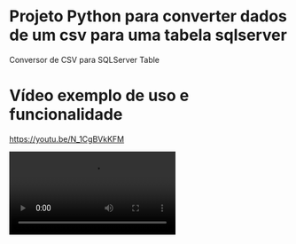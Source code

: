 # Projeto Python para converter dados de um csv para uma tabela sqlserver
Conversor de CSV para SQLServer Table

# Vídeo exemplo de uso e funcionalidade
https://youtu.be/N_1CgBVkKFM

![Video csvtosql](./src/assets/csvtosql.mp4)
